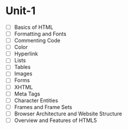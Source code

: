 # Unit-1

- [ ] Basics of HTML
- [ ] Formatting and Fonts
- [ ] Commenting Code
- [ ] Color
- [ ] Hyperlink
- [ ] Lists
- [ ] Tables
- [ ] Images
- [ ] Forms
- [ ] XHTML
- [ ] Meta Tags
- [ ] Character Entities
- [ ] Frames and Frame Sets
- [ ] Browser Architecture and Website Structure
- [ ] Overview and Features of HTML5
